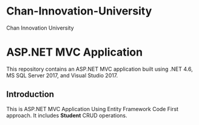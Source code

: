 # Chan-Innovation-University
Chan Innovation University

# ASP.NET MVC Application
This repository contains an ASP.NET MVC application built using .NET 4.6, MS SQL Server 2017, and Visual Studio 2017. 


## Introduction
This is ASP.NET MVC Application Using Entity Framework Code First approach.
It includes **Student** CRUD operations.

